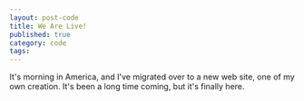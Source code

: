 ```yaml
---
layout: post-code
title: We Are Live!
published: true
category: code
tags: 
---
```


It's morning in America, and I've migrated over to a new web site, one of my own creation. It's been a long time coming, but it's finally here.

